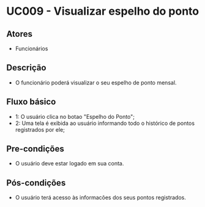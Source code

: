 # UC009 - Visualizar espelho do ponto
## Atores
- Funcionários
## Descrição
- O funcionário poderá visualizar o seu espelho de ponto mensal.
## Fluxo básico   
- 1: O usuário clica no botao "Espelho do Ponto";
- 2: Uma tela é exibida ao usuário informando todo o histórico de pontos registrados por ele;
## Pre-condições
- O usuário deve estar logado em sua conta.
## Pós-condições
- O usuário terá acesso às informacões dos seus pontos registrados.

